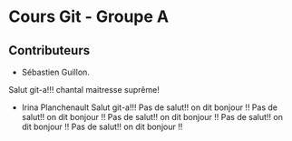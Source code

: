 # Cours Git - Groupe A

## Contributeurs

* Sébastien Guillon.


Salut git-a!!!
chantal maitresse suprême!

* Irina Planchenault
Salut git-a!!! 
Pas de salut!! on dit bonjour !!
Pas de salut!! on dit bonjour !!
Pas de salut!! on dit bonjour !!
Pas de salut!! on dit bonjour !!
Pas de salut!! on dit bonjour !!

